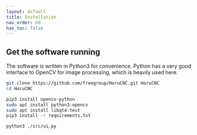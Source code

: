 ```yaml
---
layout: default
title: Installation
nav_order: 60
has_toc: false
---
```


## Get the software running
The software is written in Python3 for convenience. Python has a very good interface to OpenCV for image processing, which is heavily used here.

```sh 
git clone https://github.com/freegroup/HoruCNC.git HoruCNC
cd HoruCNC

pip3 install opencv-python
sudo apt install python3-opencv
sudo apt install libqt4-test
pip3 install -r requirements.txt

python3 ./src/ui.py
```



